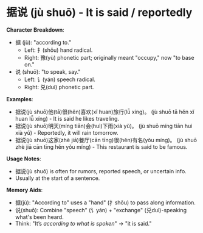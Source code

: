 # **据说 (jù shuō) - It is said / reportedly**

**Character Breakdown**:  
- 据 (jù): "according to."
  - Left: 扌(shǒu) hand radical.
  - Right: 豫(yù) phonetic part; originally meant "occupy," now "to base on."  
- 说 (shuō): "to speak, say."
  - Left: 讠(yán) speech radical.
  - Right: 兑(duì) phonetic part.

**Examples**:  
- 据说(jù shuō)他(tā)很(hěn)喜欢(xǐ huan)旅行(lǚ xíng)。 (jù shuō tā hěn xǐ huan lǚ xíng) - It is said he likes traveling.  
- 据说(jù shuō)明天(míng tiān)会(huì)下雨(xià yǔ)。 (jù shuō míng tiān huì xià yǔ) - Reportedly, it will rain tomorrow.  
- 据说(jù shuō)这家(zhè jiā)餐厅(cān tīng)很(hěn)有名(yǒu míng)。 (jù shuō zhè jiā cān tīng hěn yǒu míng) - This restaurant is said to be famous.

**Usage Notes**:  
- 据说(jù shuō) is often for rumors, reported speech, or uncertain info.  
- Usually at the start of a sentence.

**Memory Aids**:  
- 据(jù): "According to" uses a "hand" (扌shǒu) to pass along information.  
- 说(shuō): Combine "speech" (讠yán) + "exchange" (兑duì)-speaking what's been heard.  
- Think: "It’s *according to what is spoken*" → "it is said."